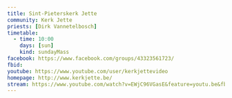 ```yaml
---
title: Sint-Pieterskerk Jette
community: Kerk Jette
priests: [Dirk Vannetelbosch]
timetable:
  - time: 10:00
    days: [sun]
    kind: sundayMass
facebook: https://www.facebook.com/groups/43323561723/
fbid:
youtube: https://www.youtube.com/user/kerkjettevideo
homepage: http://www.kerkjette.be/
stream: https://www.youtube.com/watch?v=EWjC96VGasE&feature=youtu.be&fbclid=IwAR3Q7lIhv9okOjk5GOnWo52Fna-8W1DyWhm_Fjn3Jhks9KCrCxpwZQk2DKM
---
```

